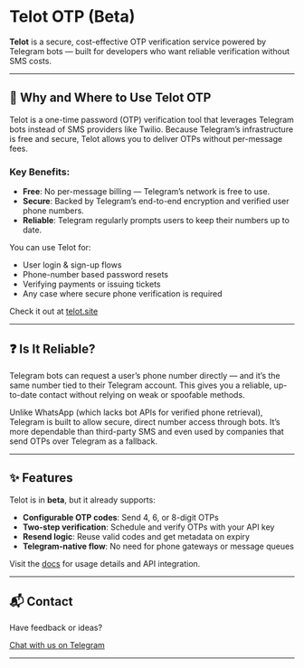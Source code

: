 # Telot OTP (Beta)

**Telot** is a secure, cost-effective OTP verification service powered by Telegram bots — built for developers who want reliable verification without SMS costs.

---

## 🔐 Why and Where to Use Telot OTP

Telot is a one-time password (OTP) verification tool that leverages Telegram bots instead of SMS providers like Twilio. Because Telegram’s infrastructure is free and secure, Telot allows you to deliver OTPs without per-message fees.

### Key Benefits:
- **Free**: No per-message billing — Telegram’s network is free to use.
- **Secure**: Backed by Telegram’s end-to-end encryption and verified user phone numbers.
- **Reliable**: Telegram regularly prompts users to keep their numbers up to date.

You can use Telot for:
- User login & sign-up flows
- Phone-number based password resets
- Verifying payments or issuing tickets
- Any case where secure phone verification is required

Check it out at [telot.site](https://dashboard.telot.site)

---

## ❓ Is It Reliable?

Telegram bots can request a user’s phone number directly — and it’s the same number tied to their Telegram account. This gives you a reliable, up-to-date contact without relying on weak or spoofable methods.

Unlike WhatsApp (which lacks bot APIs for verified phone retrieval), Telegram is built to allow secure, direct number access through bots. It’s more dependable than third-party SMS and even used by companies that send OTPs over Telegram as a fallback.

---

## ✨ Features

Telot is in **beta**, but it already supports:

- **Configurable OTP codes**: Send 4, 6, or 8-digit OTPs
- **Two-step verification**: Schedule and verify OTPs with your API key
- **Resend logic**: Reuse valid codes and get metadata on expiry
- **Telegram-native flow**: No need for phone gateways or message queues

Visit the [docs](https://telot.site) for usage details and API integration.

---

## 📬 Contact

Have feedback or ideas?

[Chat with us on Telegram](https://t.me/telot_support)

---
